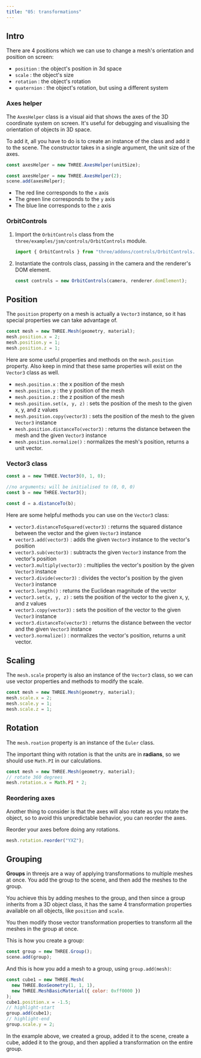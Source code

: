 ```yaml
---
title: "05: transformations"
---
```


## Intro

There are 4 positions which we can use to change a mesh's orientation and position on screen:

- `position` : the object's position in 3d space
- `scale` : the object's size
- `rotation` : the object's rotation
- `quaternion` : the object's rotation, but using a different system

### Axes helper

The `AxesHelper` class is a visual aid that shows the axes of the 3D coordinate system on screen. It's useful for debugging and visualising the orientation of objects in 3D space.

To add it, all you have to do is to create an instance of the class and add it to the scene. The constructor takes in a single argument, the unit size of the axes.

```javascript
const axesHelper = new THREE.AxesHelper(unitSize);
```

```javascript
const axesHelper = new THREE.AxesHelper(2);
scene.add(axesHelper);
```

- The red line corresponds to the `x` axis
- The green line corresponds to the `y` axis
- The blue line corresponds to the `z` axis

### OrbitControls

1. Import the `OrbitControls` class from the `three/examples/jsm/controls/OrbitControls` module.

   ```javascript
   import { OrbitControls } from "three/addons/controls/OrbitControls.js";
   ```

2. Instantiate the controls class, passing in the camera and the renderer's DOM element.

   ```javascript
   const controls = new OrbitControls(camera, renderer.domElement);
   ```

## Position

The `position` property on a mesh is actually a `Vector3` instance, so it has special properties we can take advantage of.

```javascript
const mesh = new THREE.Mesh(geometry, material);
mesh.position.x = 2;
mesh.position.y = 1;
mesh.position.z = 1;
```

Here are some useful properties and methods on the `mesh.position` property. Also keep in mind that these same properties will exist on the `Vector3` class as well.

- `mesh.position.x` : the x position of the mesh
- `mesh.position.y` : the y position of the mesh
- `mesh.position.z` : the z position of the mesh
- `mesh.position.set(x, y, z)` : sets the position of the mesh to the given x, y, and z values
- `mesh.position.copy(vector3)` : sets the position of the mesh to the given `Vector3` instance
- `mesh.position.distanceTo(vector3)` : returns the distance between the mesh and the given `Vector3` instance
- `mesh.position.normalize()` : normalizes the mesh's position, returns a unit vector.

### Vector3 class

```javascript
const a = new THREE.Vector3(0, 1, 0);

//no arguments; will be initialised to (0, 0, 0)
const b = new THREE.Vector3();

const d = a.distanceTo(b);
```

Here are some helpful methods you can use on the `Vector3` class:

- `vector3.distanceToSquared(vector3)` : returns the squared distance between the vector and the given `Vector3` instance
- `vector3.add(vector3)` : adds the given `Vector3` instance to the vector's position
- `vector3.sub(vector3)` : subtracts the given `Vector3` instance from the vector's position
- `vector3.multiply(vector3)` : multiplies the vector's position by the given `Vector3` instance
- `vector3.divide(vector3)` : divides the vector's position by the given `Vector3` instance
- `vector3.length()` : returns the Euclidean magnitude of the vector
- `vector3.set(x, y, z)` : sets the position of the vector to the given x, y, and z values
- `vector3.copy(vector3)` : sets the position of the vector to the given `Vector3` instance
- `vector3.distanceTo(vector3)` : returns the distance between the vector and the given `Vector3` instance
- `vector3.normalize()` : normalizes the vector's position, returns a unit vector.

## Scaling

The `mesh.scale` property is also an instance of the `Vector3` class, so we can use vector properties and methods to modify the scale.

```javascript
const mesh = new THREE.Mesh(geometry, material);
mesh.scale.x = 2;
mesh.scale.y = 1;
mesh.scale.z = 1;
```

## Rotation

The `mesh.roation` property is an instance of the `Euler` class.

The important thing with rotation is that the units are in **radians**, so we should use `Math.PI` in our calculations.

```javascript
const mesh = new THREE.Mesh(geometry, material);
// rotate 360 degrees
mesh.rotation.x = Math.PI * 2;
```

### Reordering axes

Another thing to consider is that the axes will also rotate as you rotate the object, so to avoid this unpredictable behavior, you can reorder the axes.

Reorder your axes before doing any rotations.

```javascript
mesh.rotation.reorder("YXZ");
```

## Grouping

**Groups** in threejs are a way of applying transformations to multiple meshes at once. You add the group to the scene, and then add the meshes to the group.

You achieve this by adding meshes to the group, and then since a group inherits from a 3D object class, it has the same 4 transformation properties available on all objects, like `position` and `scale`.

You then modify those vector transformation properties to transform all the meshes in the group at once.

This is how you create a group:

```javascript
const group = new THREE.Group();
scene.add(group);
```

And this is how you add a mesh to a group, using `group.add(mesh)`:

```javascript
const cube1 = new THREE.Mesh(
  new THREE.BoxGeometry(1, 1, 1),
  new THREE.MeshBasicMaterial({ color: 0xff0000 })
);
cube1.position.x = -1.5;
// highlight-start
group.add(cube1);
// highlight-end
group.scale.y = 2;
```

In the example above, we created a group, added it to the scene, create a cube, added it to the group, and then applied a transformation on the entire group.
